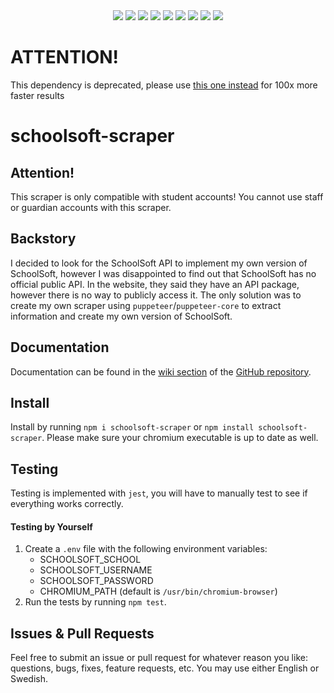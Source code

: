 <div align="center">
   <img src="https://shields.io/npm/v/schoolsoft-scraper?color=darkgreen">
   <img src="https://shields.io/npm/l/schoolsoft-scraper">
   <img src="https://shields.io/node/v/schoolsoft-scraper">
   <img src="https://shields.io/github/languages/top/CarelessInternet/schoolsoft-scraper">
   <img src="https://shields.io/npm/types/schoolsoft-scraper">
   <img src="https://shields.io/github/commit-activity/m/CarelessInternet/schoolsoft-scraper/typescript?color=orange">
   <img src="https://shields.io/npm/dw/schoolsoft-scraper">
   <img src="https://shields.io/github/issues/CarelessInternet/schoolsoft-scraper">
   <img src="https://shields.io/github/issues-pr/CarelessInternet/schoolsoft-scraper">
</div>

# ATTENTION!

This dependency is deprecated, please use [this one instead](https://www.npmjs.com/package/schoolsoft) for 100x more faster results

# schoolsoft-scraper

## Attention!

This scraper is only compatible with student accounts! You cannot use staff or guardian accounts with this scraper.

## Backstory

I decided to look for the SchoolSoft API to implement my own version of SchoolSoft, however I was disappointed to find out that
SchoolSoft has no official public API. In the website, they said they have an API package, however there is no way to publicly access it.
The only solution was to create my own scraper using `puppeteer`/`puppeteer-core` to extract information and create my own version of SchoolSoft.

## Documentation

Documentation can be found in the [wiki section](https://github.com/CarelessInternet/schoolsoft-scraper/wiki) of the [GitHub repository](https://github.com/CarelessInternet/schoolsoft-scraper).

## Install

Install by running `npm i schoolsoft-scraper` or `npm install schoolsoft-scraper`.
Please make sure your chromium executable is up to date as well.

## Testing

Testing is implemented with `jest`, you will have to manually test to see if everything works correctly.

#### Testing by Yourself

1. Create a `.env` file with the following environment variables:
   - SCHOOLSOFT_SCHOOL
   - SCHOOLSOFT_USERNAME
   - SCHOOLSOFT_PASSWORD
   - CHROMIUM_PATH (default is `/usr/bin/chromium-browser`)
2. Run the tests by running `npm test`.

## Issues & Pull Requests

Feel free to submit an issue or pull request for whatever reason you like: questions, bugs, fixes, feature requests, etc. You may use either English or Swedish.
